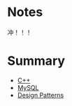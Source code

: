 # Notes

冲！！！

# Summary

* [C++](cpp/README.md)
* [MySQL](mysql/README.md)
* [Design Patterns](design_patterns/README.md)

